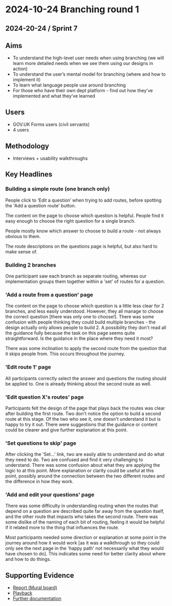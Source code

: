 # 2024-10-24 Branching round 1

## 2024-20-24 / Sprint 7

## Aims
- To understand the high-level user needs when using branching (we will learn more detailed needs when we see them using our designs in action)
- To understand the user’s mental model for branching (where and how to implement it)
- To learn what language people use around branching
- For those who have their own dept platform - find out how they’ve implemented and what they’ve learned


## Users
- GOV.UK Forms users (civil servants)
- 4 users

## Methodology
- Interviews + usability walkthroughs

## Key Headlines 
### Building a simple route (one branch only)
People click to ‘Edit a question’ when trying to add routes, before spotting the 'Add a question route' button.

The content on the page to choose which question is helpful. People find it easy enough to choose the right question for a single branch.

People mostly know which answer to choose to build a route - not always obvious to them.

The route descriptions on the questions page is helpful, but also hard to make sense of.

### Building 2 branches

One participant saw each branch as separate routing, whereas our implementation groups them together within a 'set' of routes for a question.

### 'Add a route from a question' page
The content on the page to choose which question is a little less clear for 2 branches, and less easily understood. However, they all manage to choose the correct question [there was only one to choose!].
There was some confusion with people thinking they could build multiple branches - the design actually only allows people to build 2.
A possibility they don't read all the guidance fully because the task on this page seems quite straightforward. Is the guidance in the place where they need it most?

There was some inclination to apply the second route from the question that it skips people from. This occurs throughout the journey.

### 'Edit route 1' page
All participants correctly select the answer and questions the routing should be applied to. One is already thinking about the second route as well.

### 'Edit question X's routes' page
Participants felt the design of the page that plays back the routes was clear after building the first route.
Two don't notice the option to build a second route at this stage.
Of the two who see it, one doesn't understand it but is happy to try it out.
There were suggestions that the guidance or content could be clearer and give further explanation at this point.

### 'Set questions to skip' page
After clicking the 'Set...' link, two are easily able to understand and do what they need to do.
Two are confused and find it very challenging to understand.
There was some confusion about what they are applying the logic to at this point.
More explanation or clarity could be useful at this point, possibly around the connection between the two different routes and the difference in how they work.

### 'Add and edit your questions' page
There was some difficulty in understanding routing when the routes that depend on a question are described quite far away from the question itself, and the other route that impacts who takes the second route.
There was some dislike of the naming of each bit of routing, feeling it would be helpful if it related more to the thing that influences the route.

Most participants needed some direction or explanation at some point in the journey around how it would work [as it was a walkthrough so they could only see the next page in the 'happy path' not necessarily what they would have chosen to do]. This indicates some need for better clarity about where and how to do things.

## Supporting Evidence
- [Report (Mural board)](https://app.mural.co/t/gaap0347/m/gaap0347/1727432983705/a5f21ac1a04ec2831cda45dd723328346546891f?wid=0-1730209686442)
- [Playback](https://drive.google.com/file/d/10nz2P0gdMKENijsUw_wJmKxUXkBf4etN/view?usp=drive_link)
- [Further documentation](https://drive.google.com/drive/folders/1Jb7oUSfBXBamRgFkIjxf_DMRZEK5sfnM)